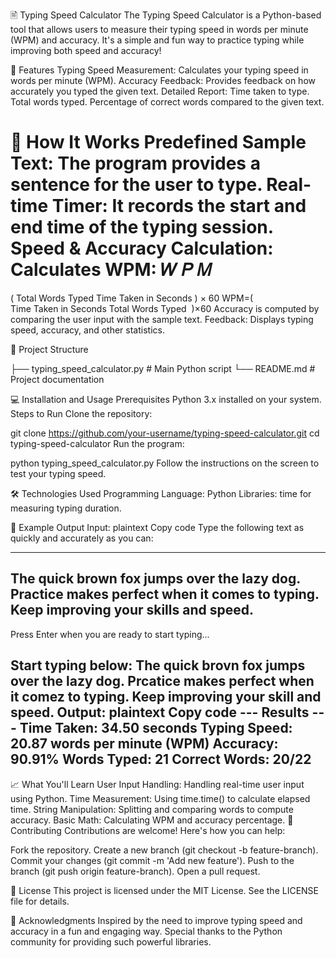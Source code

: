 🖹 Typing Speed Calculator
The Typing Speed Calculator is a Python-based tool that allows users to measure their typing speed in words per minute (WPM) and accuracy. It's a simple and fun way to practice typing while improving both speed and accuracy!

🎯 Features
Typing Speed Measurement: Calculates your typing speed in words per minute (WPM).
Accuracy Feedback: Provides feedback on how accurately you typed the given text.
Detailed Report:
Time taken to type.
Total words typed.
Percentage of correct words compared to the given text.

🚀 How It Works
Predefined Sample Text: The program provides a sentence for the user to type.
Real-time Timer: It records the start and end time of the typing session.
Speed & Accuracy Calculation:
Calculates WPM:
𝑊
𝑃
𝑀
=
(
Total Words Typed
Time Taken in Seconds
)
×
60
WPM=( 
Time Taken in Seconds
Total Words Typed
​
 )×60
Accuracy is computed by comparing the user input with the sample text.
Feedback: Displays typing speed, accuracy, and other statistics.


📂 Project Structure

├── typing_speed_calculator.py   # Main Python script
└── README.md                    # Project documentation


💻 Installation and Usage
Prerequisites
Python 3.x installed on your system.
Steps to Run
Clone the repository:


git clone https://github.com/your-username/typing-speed-calculator.git
cd typing-speed-calculator
Run the program:


python typing_speed_calculator.py
Follow the instructions on the screen to test your typing speed.

🛠️ Technologies Used
Programming Language: Python
Libraries:
time for measuring typing duration.

📝 Example Output
Input:
plaintext
Copy code
Type the following text as quickly and accurately as you can:

---
The quick brown fox jumps over the lazy dog. Practice makes perfect when it comes to typing. Keep improving your skills and speed.
---

Press Enter when you are ready to start typing...

Start typing below:
The quick brovn fox jumps over the lazy dog. Prcatice makes perfect when it comez to typing. Keep improving your skill and speed.
Output:
plaintext
Copy code
--- Results ---
Time Taken: 34.50 seconds
Typing Speed: 20.87 words per minute (WPM)
Accuracy: 90.91%
Words Typed: 21
Correct Words: 20/22
----------------
📈 What You'll Learn
User Input Handling: Handling real-time user input using Python.
Time Measurement: Using time.time() to calculate elapsed time.
String Manipulation: Splitting and comparing words to compute accuracy.
Basic Math: Calculating WPM and accuracy percentage.
🤝 Contributing
Contributions are welcome! Here's how you can help:

Fork the repository.
Create a new branch (git checkout -b feature-branch).
Commit your changes (git commit -m 'Add new feature').
Push to the branch (git push origin feature-branch).
Open a pull request.

📜 License
This project is licensed under the MIT License. See the LICENSE file for details.

🙌 Acknowledgments
Inspired by the need to improve typing speed and accuracy in a fun and engaging way.
Special thanks to the Python community for providing such powerful libraries.
 
 
